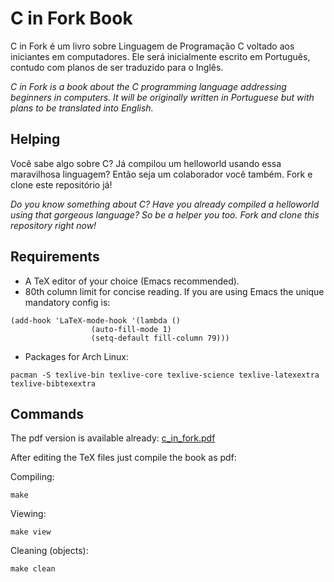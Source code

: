 C in Fork Book
==============

C in Fork é um livro sobre Linguagem de Programação C voltado aos iniciantes em
computadores. Ele será inicialmente escrito em Português, contudo com planos de
ser traduzido para o Inglês.

*C in Fork is a book about the C programming language addressing beginners in
computers.  It will be originally written in Portuguese but with plans to be
translated into English.*


Helping
-------

Você sabe algo sobre C? Já compilou um helloworld usando essa maravilhosa
linguagem? Então seja um colaborador você também. Fork e clone este
repositório já!

*Do you know something about C? Have you already compiled a helloworld using
that gorgeous language? So be a helper you too. Fork and clone this repository
right now!*


Requirements
------------

* A TeX editor of your choice (Emacs recommended).
 * 80th column limit for concise reading. If you are using Emacs the unique
 mandatory config is:

  ```
  (add-hook 'LaTeX-mode-hook '(lambda ()
			        (auto-fill-mode 1)
			        (setq-default fill-column 79)))
  ```

* Packages for Arch Linux:

 `pacman -S texlive-bin texlive-core texlive-science texlive-latexextra
 texlive-bibtexextra`


Commands
--------

The pdf version is available already:
[c_in_fork.pdf](https://github.com/c0defellas/c.in.fork.book/raw/master/c_in_fork.pdf)


After editing the TeX files just compile the book as pdf:

Compiling:

`make`

Viewing:

`make view`

Cleaning (objects):

`make clean`

